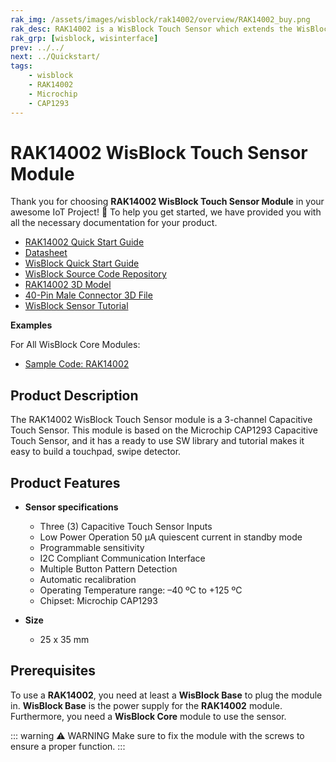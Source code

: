 ```yaml
---
rak_img: /assets/images/wisblock/rak14002/overview/RAK14002_buy.png
rak_desc: RAK14002 is a WisBlock Touch Sensor which extends the WisBlock with a 3-channel Capacitive Touch Sensor. A ready to use SW library and tutorial makes it easy to add a capacitive touchpad to your project.
rak_grp: [wisblock, wisinterface]
prev: ../../
next: ../Quickstart/
tags:
    - wisblock
    - RAK14002
    - Microchip
    - CAP1293
---
```



# RAK14002 WisBlock Touch Sensor Module

Thank you for choosing **RAK14002 WisBlock Touch Sensor Module** in your awesome IoT Project! 🎉 To help you get started, we have provided you with all the necessary documentation for your product.

* [RAK14002 Quick Start Guide](../Quickstart/)
* [Datasheet](../Datasheet/)
* <a href="../../Quickstart/" target="_blank">WisBlock Quick Start Guide</a>
* [WisBlock Source Code Repository](https://github.com/RAKWireless/WisBlock/)
* [RAK14002 3D Model](https://downloads.rakwireless.com/3D_File/WisBlock/3D_RAK14002.stp)
* [40-Pin Male Connector 3D File](https://downloads.rakwireless.com/3D_File/Accessory/WisConnector/M40S1003K6M.stp)
* [WisBlock Sensor Tutorial](/Knowledge-Hub/Learn/WisBlock-Sensor-Tutorial/)


**Examples**

For All WisBlock Core Modules:
* [Sample Code: RAK14002](https://github.com/RAKWireless/RAK14002-CAP1293-Library/tree/main/examples)

## Product Description

The RAK14002 WisBlock Touch Sensor module is a 3-channel Capacitive Touch Sensor. This module is based on the Microchip CAP1293 Capacitive Touch Sensor, and it has a ready to use SW library and tutorial makes it easy to build a touchpad, swipe detector.

## Product Features

* **Sensor specifications**

    * Three (3) Capacitive Touch Sensor Inputs
    * Low Power Operation 50&nbsp;µA quiescent current in standby mode
    * Programmable sensitivity
    * I2C Compliant Communication Interface
    * Multiple Button Pattern Detection
    * Automatic recalibration
    * Operating Temperature range: –40&nbsp;ºC to +125&nbsp;ºC
    * Chipset: Microchip CAP1293

* **Size**
    * 25 x 35&nbsp;mm

## Prerequisites

To use a **RAK14002**, you need at least a **WisBlock Base** to plug the module in. **WisBlock Base** is the power supply for the **RAK14002** module. Furthermore, you need a **WisBlock Core** module to use the sensor.

::: warning ⚠️ WARNING
Make sure to fix the module with the screws to ensure a proper function.
:::